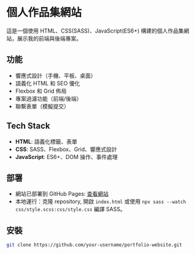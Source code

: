 # 個人作品集網站

這是一個使用 HTML、CSS(SASS)、JavaScript(ES6+) 構建的個人作品集網站，展示我的前端與後端專案。

## 功能
- 響應式設計（手機、平板、桌面）
- 語義化 HTML 和 SEO 優化
- Flexbox 和 Grid 佈局
- 專案過濾功能（前端/後端）
- 聯繫表單（模擬提交）

## Tech Stack
- **HTML**: 語義化標籤、表單
- **CSS**: SASS、Flexbox、Grid、響應式設計
- **JavaScript**: ES6+、DOM 操作、事件處理

## 部署
- 網站已部署到 GitHub Pages: [查看網站](https://your-username.github.io/portfolio-website)
- 本地運行：克隆 repository, 開啟 `index.html` 或使用 `npx sass --watch css/style.scss:css/style.css` 編譯 SASS。

## 安裝
   ```bash
   git clone https://github.com/your-username/portfolio-website.git

